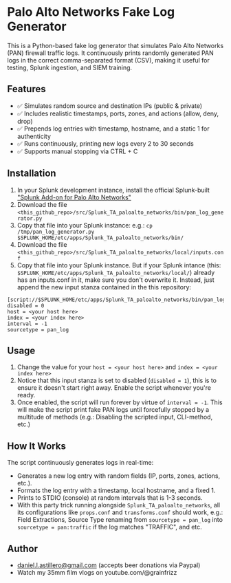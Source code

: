 # Palo Alto Networks Fake Log Generator

This is a Python-based fake log generator that simulates Palo Alto Networks (PAN) firewall traffic logs. It continuously prints randomly generated PAN logs in the correct comma-separated format (CSV), making it useful for testing, Splunk ingestion, and SIEM training.

## Features
- ✅ Simulates random source and destination IPs (public & private)
- ✅ Includes realistic timestamps, ports, zones, and actions (allow, deny, drop)
- ✅ Prepends log entries with timestamp, hostname, and a static 1 for authenticity
- ✅ Runs continuously, printing new logs every 2 to 30 seconds
- ✅ Supports manual stopping via CTRL + C

## Installation

1. In your Splunk development instance, install the official Splunk-built ["Splunk Add-on for Palo Alto Networks"](https://splunkbase.splunk.com/app/7523)
2. Download the file `<this_github_repo>/src/Splunk_TA_paloalto_networks/bin/pan_log_generator.py`
3. Copy that file into your Splunk instance: e.g.: `cp /tmp/pan_log_generator.py $SPLUNK_HOME/etc/apps/Splunk_TA_paloalto_networks/bin/`
4. Download the file `<this_github_repo>/src/Splunk_TA_paloalto_networks/local/inputs.conf`
4. Copy that file into your Splunk instance. But if your Splunk intance (this: `$SPLUNK_HOME/etc/apps/Splunk_TA_paloalto_networks/local/`) already has an inputs.conf in it, make sure you don't overwrite it. Instead, just append the new input stanza contained in the this repository:

```
[script://$SPLUNK_HOME/etc/apps/Splunk_TA_paloalto_networks/bin/pan_log_generator.py]
disabled = 0
host = <your host here>
index = <your index here>
interval = -1
sourcetype = pan_log
```

## Usage 
1. Change the value for your `host = <your host here>` and `index = <your index here>`
2. Notice that this input stanza is set to disabled (`disabled = 1`), this is to ensure it doesn't start right away. Enable the script whenever you're ready.
3. Once enabled, the script will run forever by virtue of `interval = -1`. This will make the script print fake PAN logs until forcefully stopped by a multitude of methods (e.g.: Disabling the scripted input, CLI-method, etc.)


## How It Works

The script continuously generates logs in real-time:

- Generates a new log entry with random fields (IP, ports, zones, actions, etc.).
- Formats the log entry with a timestamp, local hostname, and a fixed 1.
- Prints to STDIO (console) at random intervals that is 1-3 seconds.
- With this party trick running alongside `Splunk_TA_paloalto_networks`, all its configurations like `props.conf` and `transforms.conf` should work, e.g.: Field Extractions, Source Type renaming from `sourcetype = pan_log` into `sourcetype = pan:traffic` if the log matches "TRAFFIC", and etc.


## Author
- daniel.l.astillero@gmail.com (accepts beer donations via Paypal)
- Watch my 35mm film vlogs on youtube.com/@grainfrizz